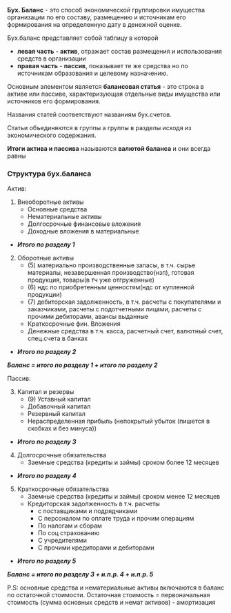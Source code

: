 **Бух. Баланс** - это способ экономической группировки имущества организации по его составу,  размещению и источникам его формирования на определенную дату в денежной оценке.

Бух.баланс представляет собой таблицу в которой
* **левая часть** - **актив**, отражает состав размещения и использования средств в   организации
* **правая часть** - **пассив**, показывает те же средства но по источникам образования и целевому назначению.

Основным элементом является **балансовая статья** - это строка в активе или пассиве, характеризующая отдельные виды имущества или источников его формирования.

Названия статей соответствуют названиям бух.счетов.

Статьи объединяются в группы а группы в разделы исходя из экономического содержания.

**Итоги актива и пассива** называются **валютой баланса** и они всегда равны

### Структура бух.баланса
Актив:
1. Внеоборотные активы
    * Основные средства
    * Нематериальные активы
    * Долгосрочные финансовые вложения
    * Доходные вложения в материальные 
* ***Итого по разделу 1***
2. Оборотные активы
    * (5) материально производственные запасы, в т.ч. сырье материалы, незавершенная производство(нзп), готовая продукция, товары(в тч уже отгруженные)
    * (6) ндс по приобретенным ценностям(ндс от купленной продукции)
    * (7) дебиторская задолженность, в т.ч. расчеты с покупателями и заказчиками, расчеты с подотчетными лицами, расчеты с прочими дебиторами, авансы выданные
    * Краткосрочные фин. Вложения
    * Денежные средства в т.ч. касса, расчетный счет, валютный счет, спец.счета в банках
* ***Итого по разделу 2***

***Баланс = итого по разделу 1 + итого по разделу 2***

Пассив:

3. Капитал и резервы
    * (9) Уставный капитал
    * Добавочный капитал
    * Резервный капитал
    * Нераспределенная прибыль (непокрытый убыток (пишется в скобках и без минуса))
* ***Итого по разделу 3***
4. Долгосрочные обязательства
    * Заемные средства (кредиты и займы) сроком более 12 месяцев
* ***Итого по разделу 4***
5. Краткосрочные обязательства
    * Заемные средства (кредиты и займы) сроком менее 12 месяцев
    * Кредиторская задолженность в т.ч. расчеты
        * с поставщиками и подрядчиками
        * С персоналом по оплате труда и прочим операциям
        * По налогам и сборам
        * По соц страхованию
        * С учредителями
        * С прочими кредиторами и дебиторами
* ***Итого по разделу 5***

***Баланс = итого по разделу 3 + и.п.р. 4 + и.п.р. 5***

 P.S: основные средства и нематериальные активы включаются в баланс по остаточной стоимости. Остаточная стоимость = первоначальная стоимость (сумма основных средств и немат активов) - амортизация
